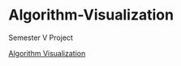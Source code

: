 # Algorithm-Visualization
Semester V Project

[Algorithm Visualization](https://algorithmvisualiser.netlify.app/)
